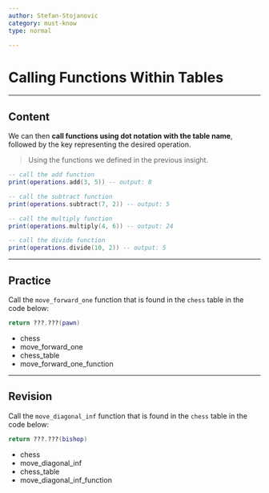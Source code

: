 ```yaml
---
author: Stefan-Stojanovic
category: must-know
type: normal

---
```


# Calling Functions Within Tables

---
## Content

We can then **call functions using dot notation with the table name**, followed by the key representing the desired operation.

> Using the functions we defined in the previous insight.

```lua
-- call the add function
print(operations.add(3, 5)) -- output: 8

-- call the subtract function
print(operations.subtract(7, 2)) -- output: 5

-- call the multiply function
print(operations.multiply(4, 6)) -- output: 24

-- call the divide function
print(operations.divide(10, 2)) -- output: 5
```

---

## Practice

Call the `move_forward_one` function that is found in the `chess` table in the code below:

```lua
return ???.???(pawn)
```

- chess
- move_forward_one
- chess_table
- move_forward_one_function

---

## Revision

Call the `move_diagonal_inf` function that is found in the `chess` table in the code below:

```lua
return ???.???(bishop)
```

- chess
- move_diagonal_inf
- chess_table
- move_diagonal_inf_function